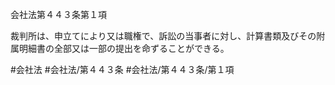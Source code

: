 会社法第４４３条第１項

裁判所は、申立てにより又は職権で、訴訟の当事者に対し、計算書類及びその附属明細書の全部又は一部の提出を命ずることができる。

#会社法
#会社法/第４４３条
#会社法/第４４３条/第１項
